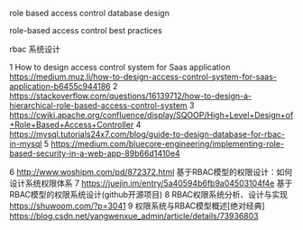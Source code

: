 role based access control database design

role-based access control best practices

rbac 系统设计

1 How to design access control system for Saas application
   https://medium.muz.li/how-to-design-access-control-system-for-saas-application-b6455c944186
2 https://stackoverflow.com/questions/16139712/how-to-design-a-hierarchical-role-based-access-control-system
3 https://cwiki.apache.org/confluence/display/SQOOP/High+Level+Design+of+Role+Based+Access+Controller
4 https://mysql.tutorials24x7.com/blog/guide-to-design-database-for-rbac-in-mysql
5 https://medium.com/bluecore-engineering/implementing-role-based-security-in-a-web-app-89b66d1410e4

6 http://www.woshipm.com/pd/872372.html 基于RBAC模型的权限设计：如何设计系统权限体系
7 https://juejin.im/entry/5a40594b6fb9a04503104f4e 基于RBAC模型的权限系统设计(github开源项目)
8 RBAC权限系统分析、设计与实现 https://shuwoom.com/?p=3041
9 权限系统与RBAC模型概述[绝对经典] https://blog.csdn.net/yangwenxue_admin/article/details/73936803